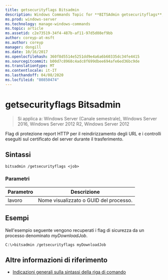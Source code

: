 ```yaml
---
title: getsecurityflags Bitsadmin
description: Windows Commands Topic for **BITSAdmin getsecurityflags**, che segnala i flag di sicurezza http per il reindirizzamento URL e i controlli eseguiti sul certificato del server durante il trasferimento.
ms.prod: windows-server
ms.technology: manage-windows-commands
ms.topic: article
ms.assetid: c2e73519-34f4-487b-af11-97d5d08ef9bb
author: coreyp-at-msft
ms.author: coreyp
manager: dongill
ms.date: 10/16/2017
ms.openlocfilehash: 360f8d5514e5251dd9e4a6a6b60335dc34fe4415
ms.sourcegitcommit: b00d7c8968c4adc8f699dbee694afe6ed36bc9de
ms.translationtype: MT
ms.contentlocale: it-IT
ms.lasthandoff: 04/08/2020
ms.locfileid: "80850474"
---
```

# <a name="bitsadmin-getsecurityflags"></a>getsecurityflags Bitsadmin

>Si applica a: Windows Server (Canale semestrale), Windows Server 2016, Windows Server 2012 R2, Windows Server 2012

Flag di protezione report HTTP per il reindirizzamento degli URL e i controlli eseguiti sul certificato del server durante il trasferimento.

## <a name="syntax"></a>Sintassi

```
bitsadmin /getsecurityflags <job>
```

### <a name="parameters"></a>Parametri

| Parametro | Descrizione |
| -------------- | -------------- |
| lavoro | Nome visualizzato o GUID del processo. |

## <a name="examples"></a><a name=BKMK_examples></a>Esempi

Nell'esempio seguente vengono recuperati i flag di sicurezza da un processo denominato *myDownloadJob*.

```
C:\>bitsadmin /getsecurityflags myDownloadJob
```

## <a name="additional-references"></a>Altre informazioni di riferimento

- [Indicazioni generali sulla sintassi della riga di comando](command-line-syntax-key.md)